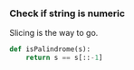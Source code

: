 ### Check if string is numeric

Slicing is the way to go.

```py
def isPalindrome(s): 
    return s == s[::-1] 
```